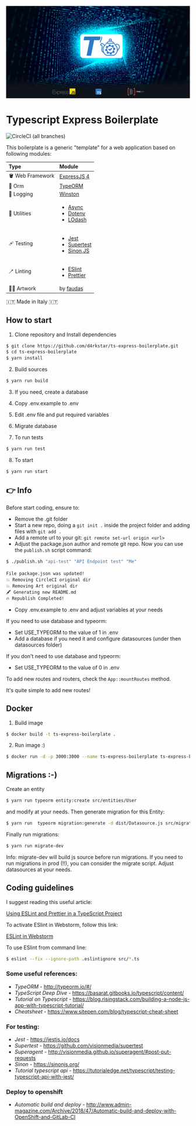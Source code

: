 <picture>
  <source media="(prefers-color-scheme: dark)" srcset="art/screen-dark.jpg">
  <source media="(prefers-color-scheme: light)" srcset="art/screen-light.jpg">
  <img alt="ts-express-boilerplate logo" src="art/screen-dark.jpg">
</picture>

# Typescript Express Boilerplate

![CircleCI (all branches)](https://img.shields.io/circleci/project/github/d4rkstar/ts-express-boilerplate.svg)

This boilerplate is a generic "template" for a web application based on following modules:

| Type                       | Module                                                                                                                                                                |
|:---------------------------|:----------------------------------------------------------------------------------------------------------------------------------------------------------------------|
| :bucket: Web Framework     | [ExpressJS 4](https://expressjs.com/)                                                                                                                                 |
| :dna: Orm                  | [TypeORM](https://typeorm.io/)                                                                                                                                        |
| :roll_of_paper: Logging    | [Winston](https://github.com/winstonjs/winston)                                                                                                                       |
| :toolbox: Utilities        | <ul> <li>[Async](https://caolan.github.io/async/v3/)</li><li>[Dotenv](https://github.com/motdotla/dotenv)</li><li>[LOdash](https://lodash.com/docs/4.17.15)</li></ul> | 
 | :adhesive_bandage: Testing | <ul><li>[Jest](https://jestjs.io/)</li><li>[Supertest](https://github.com/visionmedia/supertest)</li><li>[Sinon,JS](https://sinonjs.org/)</li></ul>                   |
 | :toothbrush: Linting       | <ul><li>[ESlint](https://eslint.org/)</li><li>[Prettier](https://prettier.io/)</li></ul>                                                                              |
 | :man_artist: Artwork       | by [faudas](https://www.linkedin.com/in/fausto-d-asero-20953835)                                                                                                      |

:it: Made in Italy :it:

## How to start
1. Clone repository and Install dependencies

```bash
$ git clone https://github.com/d4rkstar/ts-express-boilerplate.git
$ cd ts-express-boilerplate
$ yarn install
```

2. Build sources

```bash
$ yarn run build
```

3. If you need, create a database

4. Copy .env.example to .env

5. Edit .env file and put required variables 

6. Migrate database

7. To run tests

```bash
$ yarn run test
```

8. To start

```bash
$ yarn run start
```

## :point_right: Info
Before start coding, ensure to:
- Remove the .git folder
- Start a new repo, doing a ``git init .`` inside the project folder and adding files with ``git add .``
- Add a remote url to your git: ``git remote set-url origin <url>``
- Adjust the package.json author and remote git repo. Now you can use the ``publish.sh`` script command:

```bash
$ ./publish.sh "api-test" "API Endpoint test" "Me"

File package.json was updated!
💥 Removing CircleCI original dir
💥 Removing Art original dir
🖋️ Generating new README.md
🔥 Republish Completed!
```
- Copy .env.example to .env and adjust variables at your needs

If you need to use database and typeorm:
- Set USE_TYPEORM to the value of 1 in .env
- Add a database if you need it and configure datasources (under then datasources folder)

If you don't need to use database and typeorm:
- Set USE_TYPEORM to the value of 0 in .env

To add new routes and routers, check the ``App::mountRoutes`` method.

It's quite simple to add new routes!

## Docker

1. Build image

```bash
$ docker build -t ts-express-boilerplate .
```

2. Run image :)

```bash
$ docker run -d -p 3000:3000 --name ts-express-boilerplate ts-express-boilerplate:latest
```

## Migrations :-)

Create an entity
```bash
$ yarn run typeorm entity:create src/entities/User
```

and modify at your needs. Then generate migration for this Entity:
```bash
$ yarn run  typeorm migration:generate -d dist/Datasource.js src/migrations/use
```

Finally run migrations:

```bash
$ yarn run migrate-dev
```

Info: migrate-dev will build js source before run migrations. If you need to run migrations in prod (!!), you can
consider the migrate script.
Adjust datasources at your needs.

## Coding guidelines

I suggest reading this useful article:

[Using ESLint and Prettier in a TypeScript Project](https://dev.to/robertcoopercode/using-eslint-and-prettier-in-a-typescript-project-53jb)

To activate ESlint in Webstorm, follow this link:

[ESLint in Webstorm](https://www.jetbrains.com/help/webstorm/eslint.html)

To use ESlint from command line:

```bash
$ eslint --fix --ignore-path .eslintignore src/*.ts
```


### Some useful references:

- *TypeORM* - <http://typeorm.io/#/>
- *TypeScript Deep Dive* - <https://basarat.gitbooks.io/typescript/content/>
- *Tutorial on Typescript* - <https://blog.risingstack.com/building-a-node-js-app-with-typescript-tutorial/>
- *Cheatsheet* - <https://www.sitepen.com/blog/typescript-cheat-sheet>

### For testing:

- *Jest* - <https://jestjs.io/docs>
- *Supertest* - <https://github.com/visionmedia/supertest>
- *Superagent* - <http://visionmedia.github.io/superagent/#post-put-requests>
- *Sinon* - <https://sinonjs.org/>
- *Tutorial typescript api* - <https://tutorialedge.net/typescript/testing-typescript-api-with-jest/>

### Deploy to openshift
- *Automatic build and deploy* - <http://www.admin-magazine.com/Archive/2018/47/Automatic-build-and-deploy-with-OpenShift-and-GitLab-CI>


